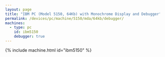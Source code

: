```yaml
---
layout: page
title: "IBM PC (Model 5150, 64Kb) with Monochrome Display and Debugger"
permalink: /devices/pc/machine/5150/mda/64kb/debugger/
machines:
  - type: pc
    id: ibm5150
    debugger: true
---
```


{% include machine.html id="ibm5150" %}
